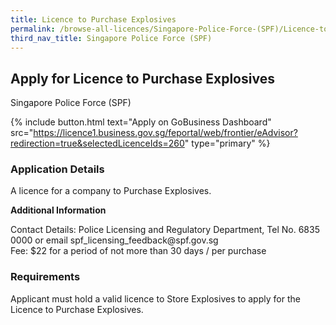 ```yaml
---
title: Licence to Purchase Explosives
permalink: /browse-all-licences/Singapore-Police-Force-(SPF)/Licence-to-Purchase-Explosives
third_nav_title: Singapore Police Force (SPF)
---
```


## Apply for Licence to Purchase Explosives

Singapore Police Force (SPF)

{% include button.html text="Apply on GoBusiness Dashboard" src="https://licence1.business.gov.sg/feportal/web/frontier/eAdvisor?redirection=true&selectedLicenceIds=260" type="primary" %}

### Application Details

<p>A licence for a company to Purchase Explosives.</p>

**Additional Information**

<p>Contact Details: Police Licensing and Regulatory Department, Tel No. 6835 0000 or email spf_licensing_feedback@spf.gov.sg<br />Fee: $22 for a period of not more than 30 days / per purchase</p>

### Requirements

Applicant must hold a valid licence to Store Explosives to apply for the Licence to Purchase Explosives.

